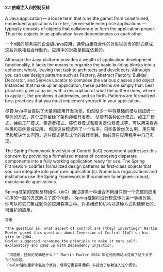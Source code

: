 #### 2.1 依赖注入和控制反转

A Java application — a loose term that runs the gamut from constrained, 
embedded applications to n-tier, 
server-side enterprise applications — typically 
consists of objects that collaborate to form the application proper. 
Thus the objects in an application have dependencies on each other.

一个n层的服务端的企业级Java应用，通常由相互合作的对象以适当的形式组成，这些对象相互合作制约。应用中的对象是相互依赖的。

Although the Java platform provides a wealth of application development functionality, 
it lacks the means to organize the basic building blocks into a coherent 
whole, leaving that task to architects and developers. 
Although you can use design patterns such as Factory, Abstract Factory, 
Builder, Decorator, and Service Locator to compose the various classes 
and object instances that make up an application, 
these patterns are simply that: best practices given a name, 
with a description of what the pattern does, where to apply it, 
the problems it addresses, and so forth. 
Patterns are formalized best practices that you must implement yourself 
in your application.

尽管Java平台提供了大量的应用开发功能，仍然缺少一种将基础的模块组成统一整体的方式，这个工作留给了架构师和开发者。
尽管有各种设计模式，如工厂模式、抽象工厂模式、建造者模式、装饰器模式和服务定位器模式等，可以用来将各种类和实例组成应用，
但是这些模式除了一个名字，只能告诉你怎么用、用在哪里和解决什么问题。这些模式是形式化的最佳实践，你必须在应用程序中自己实现。

The Spring Framework Inversion of Control (IoC) component 
addresses this concern by providing a formalized means of 
composing disparate components into a fully working application ready for use. 
The Spring Framework codifies formalized design patterns as first-class objects 
that you can integrate into your own application(s). 
Numerous organizations and institutions use the Spring Framework 
in this manner to engineer robust, maintainable applications.

Spirng框架的控制反转组件（IoC）通过提供一种组合不同组件到一个完整的应用程序的一般的方式解决了这个问题。
Spring框架将设计模式作为第一等级对象，你可以将它们集成到你的应用程序之中。许多组织和机构以这种方式构建健壮的、可维护的应用。

```
背景

"The question is, what aspect of control are [they] inverting?" Martin Fowler posed this question about Inversion of Control (IoC) on his site in 2004. 
Fowler suggested renaming the principle to make it more self-explanatory and came up with Dependency Injection.

 “问题是，控制的反面是什么？” Martin Fowler 2004 年在他的网站上提出了这个关于IoC的问题。
 Fowler建议重新命名这个原则，使得它更容易理解，并提出了依赖注入这个概念。
```
